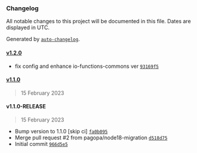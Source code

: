 ### Changelog

All notable changes to this project will be documented in this file. Dates are displayed in UTC.

Generated by [`auto-changelog`](https://github.com/CookPete/auto-changelog).

#### [v1.2.0](https://github.com/pagopa/io-functions-lollipop/compare/v1.1.0...v1.2.0)

- fix config and enhance io-functions-commons ver [`93169f5`](https://github.com/pagopa/io-functions-lollipop/commit/93169f54f40790a9eba78731ab505931ad41eacc)

#### [v1.1.0](https://github.com/pagopa/io-functions-lollipop/compare/v1.1.0-RELEASE...v1.1.0)

> 15 February 2023

#### v1.1.0-RELEASE

> 15 February 2023

- Bump version to 1.1.0 [skip ci] [`fa0b095`](https://github.com/pagopa/io-functions-lollipop/commit/fa0b0958b7b9b9476c59fb3cf61e259436d2e8ce)
- Merge pull request #2 from pagopa/node18-migration [`d518d75`](https://github.com/pagopa/io-functions-lollipop/commit/d518d757582c33f00f23240c8df314faf9780de3)
- Initial commit [`966d5e5`](https://github.com/pagopa/io-functions-lollipop/commit/966d5e54edb3db84e4f2a5bf01abaaffb82a5475)
